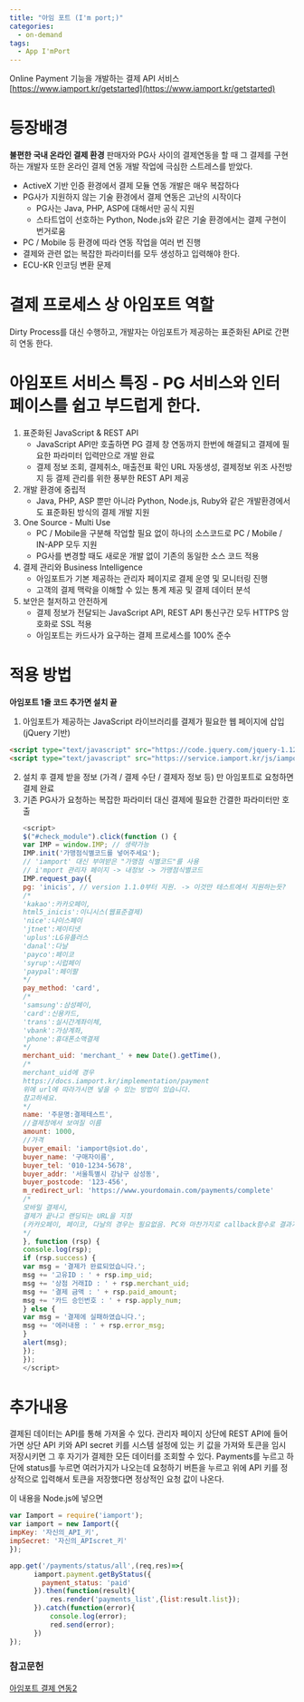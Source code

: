 ```yaml
---
title: "아임 포트 (I'm port;)"
categories:
  - on-demand
tags:
  - App I'mPort
---
```


Online Payment 기능을 개발하는 결제 API 서비스
[https://www.iamport.kr/getstarted](https://www.iamport.kr/getstarted)

# 등장배경
**불편한 국내 온라인 결제 환경**
판매자와 PG사 사이의 결제연동을 할 때 그 결제를 구현하는 개발자 또한 온라인 결제 연동 개발 작업에 극심한 스트레스를 받았다.
- ActiveX 기반 인증 환경에서 결제 모듈 연동 개발은 매우 복잡하다
- PG사가 지원하지 않는 기술 환경에서 결제 연동은 고난의 시작이다
  - PG사는 Java, PHP, ASP에 대해서만 공식 지원
  - 스타트업이 선호하는 Python, Node.js와 같은 기술 환경에서는 결제 구현이 번거로움
- PC / Mobile 등 환경에 따라 연동 작업을 여러 번 진행
- 결제와 관련 없는 복잡한 파라미터를 모두 생성하고 입력해야 한다.
- ECU-KR 인코딩 변환 문제


# 결제 프로세스 상 아임포트 역할
Dirty Process를 대신 수행하고, 개발자는 아임포트가 제공하는 표준화된 API로 간편히 연동 한다.


# 아임포트 서비스 특징 - PG 서비스와 인터페이스를 쉽고 부드럽게 한다.
1. 표준화된 JavaScript & REST API
    - JavaScript API만 호출하면 PG 결제 창 연동까지 한번에 해결되고 결제에 필요한 파라미터 입력만으로 개발 완료
    - 결제 정보 조회, 결제취소, 매출전표 확인 URL 자동생성, 결제정보 위조 사전방지 등 결제 관리를 위한 풍부한 REST API 제공
2. 개발 환경에 중립적
    - Java, PHP, ASP 뿐만 아니라 Python, Node.js, Ruby와 같은 개발환경에서도 표준화된 방식의 결제 개발 지원
3. One Source - Multi Use
    - PC / Mobile을 구분해 작업할 필요 없이 하나의 소스코드로 PC / Mobile / IN-APP 모두 지원
    - PG사를 변경할 때도 새로운 개발 없이 기존의 동일한 소스 코드 적용
4. 결제 관리와 Business Intelligence
    - 아임포트가 기본 제공하는 관리자 페이지로 결제 운영 및 모니터링 진행
    - 고객의 결제 맥락을 이해할 수 있는 통계 제공 및 결제 데이터 분석
5. 보안은 철저하고 안전하게
    - 결제 정보가 전달되는 JavaScript API, REST API 통신구간 모두 HTTPS 암호화로 SSL 적용
    - 아임포트는 카드사가 요구하는 결제 프로세스를 100% 준수

# 적용 방법
**아임포트 1줄 코드 추가면 설치 끝**

1. 아임포트가 제공하는 JavaScript 라이브러리를 결제가 필요한 웹 페이지에 삽입 (jQuery 기반)

  ```html
  <script type="text/javascript" src="https://code.jquery.com/jquery-1.12.4.min.js"></script>
  <script type="text/javascript" src="https://service.iamport.kr/js/iamport.payment-1.1.5.js"></script>
  ```

2. 설치 후 결제 받을 정보 (가격 / 결제 수단 / 결제자 정보 등) 만 아임포트로 요청하면 결제 완료
3. 기존 PG사가 요청하는 복잡한 파라미터 대신 결제에 필요한 간결한 파라미터만 호출
   ```javascript
   <script>
   $("#check_module").click(function () {
   var IMP = window.IMP; // 생략가능
   IMP.init('가맹점식별코드를 넣어주세요');
   // 'iamport' 대신 부여받은 "가맹점 식별코드"를 사용
   // i'mport 관리자 페이지 -> 내정보 -> 가맹점식별코드
   IMP.request_pay({
   pg: 'inicis', // version 1.1.0부터 지원. -> 이것만 테스트에서 지원하는듯?
   /*
   'kakao':카카오페이,
   html5_inicis':이니시스(웹표준결제)
   'nice':나이스페이
   'jtnet':제이티넷
   'uplus':LG유플러스
   'danal':다날
   'payco':페이코
   'syrup':시럽페이
   'paypal':페이팔
   */
   pay_method: 'card',
   /*
   'samsung':삼성페이,
   'card':신용카드,
   'trans':실시간계좌이체,
   'vbank':가상계좌,
   'phone':휴대폰소액결제
   */
   merchant_uid: 'merchant_' + new Date().getTime(),
   /*
   merchant_uid에 경우
   https://docs.iamport.kr/implementation/payment
   위에 url에 따라가시면 넣을 수 있는 방법이 있습니다.
   참고하세요.
   */
   name: '주문명:결제테스트',
   //결제창에서 보여질 이름
   amount: 1000,
   //가격
   buyer_email: 'iamport@siot.do',
   buyer_name: '구매자이름',
   buyer_tel: '010-1234-5678',
   buyer_addr: '서울특별시 강남구 삼성동',
   buyer_postcode: '123-456',
   m_redirect_url: 'https://www.yourdomain.com/payments/complete'
   /*
   모바일 결제시,
   결제가 끝나고 랜딩되는 URL을 지정
   (카카오페이, 페이코, 다날의 경우는 필요없음. PC와 마찬가지로 callback함수로 결과가 떨어짐)
   */
   }, function (rsp) {
   console.log(rsp);
   if (rsp.success) {
   var msg = '결제가 완료되었습니다.';
   msg += '고유ID : ' + rsp.imp_uid;
   msg += '상점 거래ID : ' + rsp.merchant_uid;
   msg += '결제 금액 : ' + rsp.paid_amount;
   msg += '카드 승인번호 : ' + rsp.apply_num;
   } else {
   var msg = '결제에 실패하였습니다.';
   msg += '에러내용 : ' + rsp.error_msg;
   }
   alert(msg);
   });
   });
   </script>
   ```

# 추가내용
결제된 데이터는 API를 통해 가져올 수 있다.
관리자 페이지 상단에 REST API에 들어가면 상단 API 키와 API secret 키를 시스템 설정에 있는 키 값을 가져와 토큰을 임시 저장시키면 그 후 자기가 결제한 모든 데이터를 조회할 수 있다.
Payments를 누르고 하단에 status를 누르면 여러가지가 나오는데 요청하기 버튼을 누르고 위에 API 키를 정상적으로 입력해서 토큰을 저장했다면 정상적인 요청 값이 나온다.

이 내용을 Node.js에 넣으면

```javascript
var Iamport = require('iamport');
var iamport = new Iamport({
impKey: '자신의_API_키',
impSecret: '자신의_APIscret_키'
});
```

```javascript
app.get('/payments/status/all',(req,res)=>{
      iamport.payment.getByStatus({
        payment_status: 'paid' 
      }).then(function(result){
          res.render('payments_list',{list:result.list});
      }).catch(function(error){
          console.log(error);
          red.send(error);
      })
});
```

### 참고문헌
[아임포트 결제 연동2](https://www.notion.so/2-3395b98f408c44219529a6364ce185c0)